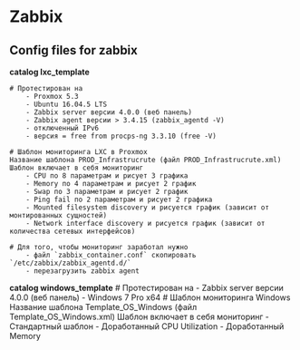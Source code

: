 # Zabbix
Config files for zabbix
---
**catalog lxc_template**

    # Протестирован на 
        - Proxmox 5.3
        - Ubuntu 16.04.5 LTS 
        - Zabbix server версии 4.0.0 (веб панель)
        - Zabbix agent версии > 3.4.15 (zabbix_agentd -V)
        - отключенный IPv6
        - версия = free from procps-ng 3.3.10 (free -V)

    # Шаблон мониторинга LXC в Proxmox
    Название шаблона PROD_Infrastrucrute (файл PROD_Infrastrucrute.xml)
    Шаблон включает в себя мониторинг
        - CPU по 8 параметрам и рисует 3 графика
        - Memory по 4 параметрам и рисует 2 график
        - Swap по 3 параметрам и рисует 2 график
        - Ping fail по 2 параметрам и рисует 2 графика
        - Mounted filesystem discovery и рисуется график (зависит от монтированных сущностей)
        - Network interface discovery и рисуется график (зависит от количества сетевых интерфейсов)

    # Для того, чтобы мониторинг заработал нужно 
        - файл `zabbix_container.conf` скопировать `/etc/zabbix/zabbix_agentd.d/`
        - перезагрузить zabbix agent 
**catalog windows_template**
    # Протестирован на 
        - Zabbix server версии 4.0.0 (веб панель)
        - Windows 7 Pro x64
    # Шаблон мониторинга Windows
    Название шаблона Template_OS_Windows (файл Template_OS_Windows.xml)
    Шаблон включает в себя мониторинг
        - Стандартный шаблон
        - Доработанный CPU Utilization 
        - Доработанный Memory 
